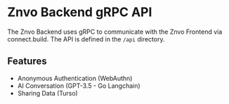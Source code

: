 # Znvo Backend gRPC API

The Znvo Backend uses gRPC to communicate with the Znvo Frontend via connect.build. The API is defined in the `/api` directory.

## Features

- Anonymous Authentication (WebAuthn)
- AI Conversation (GPT-3.5 - Go Langchain)
- Sharing Data (Turso)
